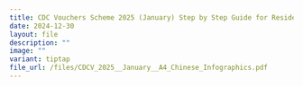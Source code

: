 ```yaml
---
title: CDC Vouchers Scheme 2025 (January) Step by Step Guide for Residents in Chinese
date: 2024-12-30
layout: file
description: ""
image: ""
variant: tiptap
file_url: /files/CDCV_2025__January__A4_Chinese_Infographics.pdf
---
```

